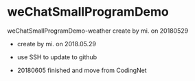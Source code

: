 # weChatSmallProgramDemo
weChatSmallProgramDemo-weather create by mi. on 20180529



- create by mi. on 2018.05.29
- use SSH to update to github

- 20180605 finished and move from CodingNet